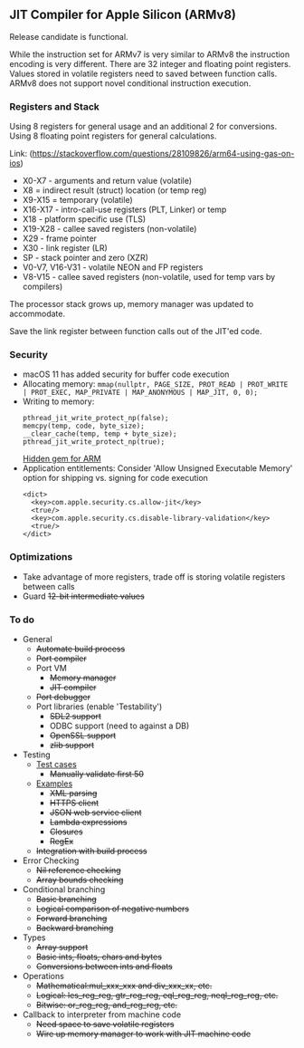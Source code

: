 ## JIT Compiler for Apple Silicon (ARMv8) 
Release candidate is functional.

While the instruction set for ARMv7 is very similar to ARMv8 the instruction encoding is very different. There are 32 integer and floating point registers. Values stored in volatile registers need to saved between function calls. ARMv8 does not support novel conditional instruction execution.

### Registers and Stack
Using 8 registers for general usage and an additional 2 for conversions. Using 8 floating point registers for general calculations.

Link: (https://stackoverflow.com/questions/28109826/arm64-using-gas-on-ios)
* X0-X7 - arguments and return value (volatile)
* X8 = indirect result (struct) location (or temp reg)
* X9-X15 = temporary (volatile)
* X16-X17 - intro-call-use registers (PLT, Linker) or temp
* X18 - platform specific use (TLS)
* X19-X28 - callee saved registers (non-volatile)
* X29 - frame pointer
* X30 - link register (LR)
* SP - stack pointer and zero (XZR)
* V0-V7, V16-V31 - volatile NEON and FP registers
* V8-V15 - callee saved registers (non-volatile, used for temp vars by compilers)

The processor stack grows up, memory manager was updated to accommodate.

Save the link register between function calls out of the JIT'ed code.

### Security
* macOS 11 has added security for buffer code execution
* Allocating memory: ```mmap(nullptr, PAGE_SIZE, PROT_READ | PROT_WRITE | PROT_EXEC, MAP_PRIVATE | MAP_ANONYMOUS | MAP_JIT, 0, 0);```
* Writing to memory:    
    ```
    pthread_jit_write_protect_np(false);
    memcpy(temp, code, byte_size);
    __clear_cache(temp, temp + byte_size);
    pthread_jit_write_protect_np(true);
    ```
    [Hidden gem for ARM](https://community.arm.com/developer/ip-products/processors/b/processors-ip-blog/posts/caches-and-self-modifying-code)
* Application entitlements:
	Consider 'Allow Unsigned Executable Memory' option for shipping vs. signing for code execution
	```
	<dict>
      <key>com.apple.security.cs.allow-jit</key>
      <true/>
      <key>com.apple.security.cs.disable-library-validation</key>
      <true/>
	</dict>
	```

### Optimizations
* Take advantage of more registers, trade off is storing volatile registers between calls
* Guard ~~12-bit intermediate values~~

### To do
* General
  * ~~Automate build process~~
  * ~~Port compiler~~
  * Port VM
    * ~~Memory manager~~
    * ~~JIT compiler~~
  * ~~Port debugger~~
  * Port libraries (enable 'Testability')
    * ~~SDL2 support~~
    * ODBC support (need to against a DB)
    * ~~OpenSSL support~~
    * ~~zlib support~~
* Testing
   * [Test cases](https://github.com/objeck/objeck-lang/tree/master/programs/test)
     * ~~Manually validate first 50~~
   * [Examples](https://github.com/objeck/objeck-lang/tree/master/programs/deploy)
     * ~~XML parsing~~
     * ~~HTTPS client~~
     * ~~JSON web service client~~
     * ~~Lambda expressions~~
     * ~~Closures~~
     * ~~RegEx~~
   * ~~Integration with build process~~
* Error Checking
   * ~~Nil reference checking~~
   * ~~Array bounds checking~~
* Conditional branching
   * ~~Basic branching~~
   * ~~Logical comparison of negative numbers~~
   * ~~Forward branching~~
   * ~~Backward branching~~
* Types
   * ~~Array support~~
   * ~~Basic ints, floats, chars and bytes~~
   * ~~Conversions between ints and floats~~
* Operations
   * ~~Mathematical:mul_xxx_xxx and div_xxx_xx, etc.~~
   * ~~Logical: les_reg_reg, gtr_reg_reg, eql_reg_reg, neql_reg_reg, etc.~~
   * ~~Bitwise: or_reg_reg, and_reg_reg, etc.~~
* Callback to interpreter from machine code
   * ~~Need space to save volatile registers~~
   * ~~Wire up memory manager to work with JIT machine code~~
